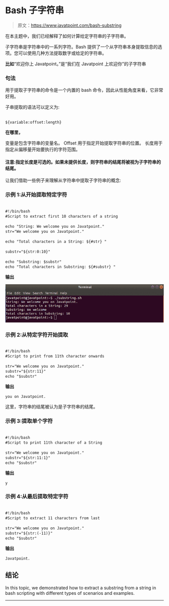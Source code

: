 # Bash 子字符串

> 原文：<https://www.javatpoint.com/bash-substring>

在本主题中，我们已经解释了如何计算给定字符串的子字符串。

子字符串是字符串中的一系列字符。Bash 提供了一个从字符串本身提取信息的选项。您可以使用几种方法提取数字或给定的字符串。

**比如**“欢迎你上 Javatpoint。”是“我们在 Javatpoint 上欢迎你”的子字符串

### 句法

用于提取子字符串的命令是一个内置的 bash 命令，因此从性能角度来看，它非常好用。

子串提取的语法可以定义为:

```

${variable:offset:length}

```

**在哪里，**

变量是包含字符串的变量名。
Offset 用于指定开始提取字符串的位置。
长度用于指定从偏移量开始要执行的字符范围。

#### 注意:指定长度是可选的。如果未提供长度，则字符串的结尾将被视为子字符串的结尾。

让我们借助一些例子来理解从字符串中提取子字符串的概念:

### 示例 1:从开始提取特定字符

```

#!/bin/bash
#Script to extract first 10 characters of a string

echo "String: We welcome you on Javatpoint."
str="We welcome you on Javatpoint."

echo "Total characters in a String: ${#str} "

substr="${str:0:10}"

echo "Substring: $substr"
echo "Total characters in Substring: ${#substr} "

```

**输出**

![Bash Substring](img/27427334825e235ae659b77fa781a0f2.png)

### 示例 2:从特定字符开始提取

```

#!/bin/bash
#Script to print from 11th character onwards

str="We welcome you on Javatpoint."
substr="${str:11}"
echo "$substr"

```

**输出**

```
you on Javatpoint.

```

这里，字符串的结尾被认为是子字符串的结尾。

### 示例 3:提取单个字符

```

#!/bin/bash
#Script to print 11th character of a String

str="We welcome you on Javatpoint."
substr="${str:11:1}"
echo "$substr"

```

**输出**

```
y

```

### 示例 4:从最后提取特定字符

```

#!/bin/bash
#Script to extract 11 characters from last

str="We welcome you on Javatpoint."
substr="${str:(-11)}"
echo "$substr"

```

**输出**

```
Javatpoint.

```

## 结论

In this topic, we demonstrated how to extract a substring from a string in bash scripting with different types of scenarios and examples.

* * *